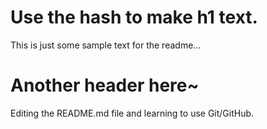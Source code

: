 # Use the hash to make h1 text.
This is just some sample text for the readme...

# Another header here~
Editing the README.md file and learning to use Git/GitHub.
